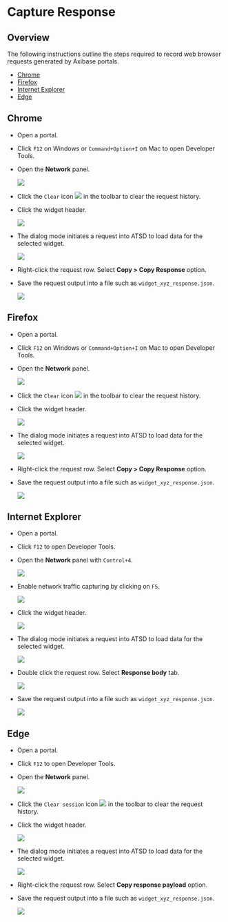# Capture Response

## Overview

The following instructions outline the steps required to record web browser requests generated by Axibase portals.

* [Chrome](#chrome)
* [Firefox](#firefox)
* [Internet Explorer](#internet-explorer)
* [Edge](#edge)

## Chrome

* Open a portal.

* Click `F12` on Windows or `Command+Option+I` on Mac to open Developer Tools.

* Open the **Network** panel.

  ![](./images/network_panel.png)

* Click the `Clear` icon  ![](./images/clear_button.png)  in the toolbar to clear the request history.

* Click the widget header.

  ![](./images/widget_header.png)
  
* The dialog mode initiates a request into ATSD to load data for the selected widget.

  ![](./images/response_received.png)

* Right-click the request row. Select **Copy > Copy Response** option.

* Save the request output into a file such as `widget_xyz_response.json`.

  ![](./images/copy_response.png)

## Firefox

* Open a portal.

* Click `F12` on Windows or `Command+Option+I` on Mac to open Developer Tools.

* Open the **Network** panel.

  ![](./images/network_panel_ff.png)

* Click the `Clear` icon  ![](./images/clear_button_ff.png)  in the toolbar to clear the request history.

* Click the widget header.

  ![](./images/widget_header_ff.png)
  
* The dialog mode initiates a request into ATSD to load data for the selected widget.

  ![](./images/response_received_ff.png)

* Right-click the request row. Select **Copy > Copy Response** option.

* Save the request output into a file such as `widget_xyz_response.json`.

  ![](./images/copy_response_ff.png)

## Internet Explorer

* Open a portal.

* Click `F12` to open Developer Tools.

* Open the **Network** panel with `Control+4`.

  ![](./images/network_panel_ie.png)

* Enable network traffic capturing by clicking on `F5`.

  ![](./images/enable_traffic_capturing_ie.png)

* Click the widget header.

  ![](./images/widget_header.png)
  
* The dialog mode initiates a request into ATSD to load data for the selected widget.

  ![](./images/response_received_ie.png)

* Double click the request row. Select **Response body** tab.

  ![](./images/open_details_ie.png)

* Save the request output into a file such as `widget_xyz_response.json`.

  ![](./images/copy_response_ie.png)

## Edge

* Open a portal.

* Click `F12` to open Developer Tools.

* Open the **Network** panel.

  ![](./images/network_panel_edge.png)

* Click the `Clear session` icon  ![](./images/clear_button_edge.png)  in the toolbar to clear the request history.

* Click the widget header.

  ![](./images/widget_header_edge.png)
  
* The dialog mode initiates a request into ATSD to load data for the selected widget.

  ![](./images/response_received_edge.png)

* Right-click the request row. Select **Copy response payload** option.

* Save the request output into a file such as `widget_xyz_response.json`.

  ![](./images/copy_response_edge.png)
